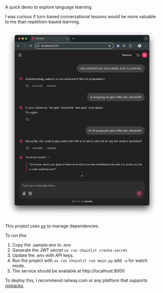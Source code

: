 A quick demo to explore language learning

I was curious if turn-based conversational lessons would
be more valuable to me than repetition-based learning.

![Screenshot](./screenshot.png)

This project uses [uv](https://docs.astral.sh/uv/) to manage dependencies.

To run this

1. Copy the .sample.env to .env
2. Generate the JWT secret `uv run chainlit create-secret`
3. Update the .env with API keys.
4. Run the project with `uv run chainlit run main.py` add `-w` for watch mode.
5. The service should be available at http://localhost:8000

To deploy this, I recommend railway.com or any platform that supports [nixpacks](https://nixpacks.com/).